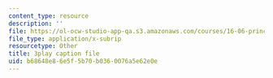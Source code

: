 ```yaml
---
content_type: resource
description: ''
file: https://ol-ocw-studio-app-qa.s3.amazonaws.com/courses/16-06-principles-of-automatic-control-fall-2012/b68648e86e5f5b70b0360076a5e62e0e_sldnB9DVjUk.vtt
file_type: application/x-subrip
resourcetype: Other
title: 3play caption file
uid: b68648e8-6e5f-5b70-b036-0076a5e62e0e
---
```

